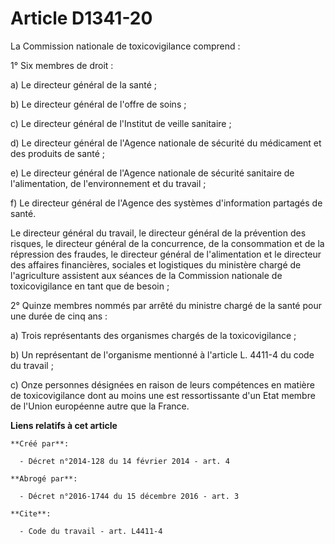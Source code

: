 # Article D1341-20

La Commission nationale de toxicovigilance comprend : 

1° Six membres de droit : 

a) Le directeur général de la santé ; 

b) Le directeur général de l'offre de soins ; 

c) Le directeur général de l'Institut de veille sanitaire ; 

d) Le directeur général de l'Agence nationale de sécurité du médicament et des produits de santé ; 

e) Le directeur général de l'Agence nationale de sécurité sanitaire de l'alimentation, de l'environnement et du travail ; 

f) Le directeur général de l'Agence des systèmes d'information partagés de santé. 

Le directeur général du travail, le directeur général de la prévention des risques, le directeur général de la concurrence,
de la consommation et de la répression des fraudes, le directeur général de l'alimentation et le directeur des affaires
financières, sociales et logistiques du ministère chargé de l'agriculture assistent aux séances de la Commission nationale de
toxicovigilance en tant que de besoin ; 

2° Quinze membres nommés par arrêté du ministre chargé de la santé pour une durée de cinq ans : 

a) Trois représentants des organismes chargés de la toxicovigilance ; 

b) Un représentant de l'organisme mentionné à l'article L. 4411-4 du code du travail ; 

c) Onze personnes désignées en raison de leurs compétences en matière de toxicovigilance dont au moins une est ressortissante
d'un Etat membre de l'Union européenne autre que la France.

**Liens relatifs à cet article**

	**Créé par**:

	  - Décret n°2014-128 du 14 février 2014 - art. 4

	**Abrogé par**:

	  - Décret n°2016-1744 du 15 décembre 2016 - art. 3

	**Cite**:

	  - Code du travail - art. L4411-4
